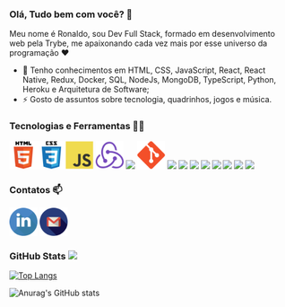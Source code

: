 ### Olá, Tudo bem com você? 👋

Meu nome é Ronaldo, sou Dev Full Stack, formado em desenvolvimento web pela Trybe, me apaixonando cada vez mais por esse universo da programação :heart:

- 🔭 Tenho conhecimentos em HTML, CSS, JavaScript, React, React Native, Redux, Docker, SQL, NodeJs, MongoDB, TypeScript, Python, Heroku e Arquitetura de Software;
- ⚡ Gosto de assuntos sobre tecnologia, quadrinhos, jogos e música.

### Tecnologias e Ferramentas :technologist:
<img src="https://raw.githubusercontent.com/devicons/devicon/master/icons/html5/html5-original-wordmark.svg" heigth="100" width="50"/><img src="https://raw.githubusercontent.com/devicons/devicon/master/icons/css3/css3-original-wordmark.svg" heigth="100" width="50"/><img src="https://raw.githubusercontent.com/devicons/devicon/master/icons/javascript/javascript-original.svg" heigth="100" width="50"/>  <img src="https://raw.githubusercontent.com/devicons/devicon/master/icons/redux/redux-original.svg" heigth="100" width="50"/>  <img src="https://camo.githubusercontent.com/e84431cfbd9f7c44b1c20da1dde8ad407cbc31174844a428074d1e3b43faab8b/68747470733a2f2f63646e2e6a7364656c6976722e6e65742f67682f64657669636f6e732f64657669636f6e2f69636f6e732f72656163742f72656163742d6f726967696e616c2d776f72646d61726b2e737667" heigth="100" width="50"/>  <img src="https://raw.githubusercontent.com/devicons/devicon/master/icons/git/git-original.svg" heigth="100" width="50"/>
            <img src="https://cdn.jsdelivr.net/gh/devicons/devicon/icons/docker/docker-original-wordmark.svg" heigth="100" width="50"/>
            <img src="https://cdn.jsdelivr.net/gh/devicons/devicon/icons/mysql/mysql-original-wordmark.svg" heigth="100" width="50"/>
            <img src="https://cdn.jsdelivr.net/gh/devicons/devicon/icons/nodejs/nodejs-original-wordmark.svg" heigth="100" width="50"/>
            <img src="https://cdn.jsdelivr.net/gh/devicons/devicon/icons/heroku/heroku-original-wordmark.svg" heigth="100" width="50"/>
            <img src="https://cdn.jsdelivr.net/gh/devicons/devicon/icons/tailwindcss/tailwindcss-original-wordmark.svg" heigth="100" width="50"/>
            <img src="https://cdn.jsdelivr.net/gh/devicons/devicon/icons/typescript/typescript-original.svg" heigth="100" width="50"/>
            <img src="https://cdn.jsdelivr.net/gh/devicons/devicon/icons/mongodb/mongodb-original-wordmark.svg" heigth="100" width="50"/>
            <img src="https://cdn.jsdelivr.net/gh/devicons/devicon/icons/python/python-original-wordmark.svg" heigth="100" width="50"/>
          
         
          
          
          
          
          
          

### Contatos 📫
[<img src="https://raw.githubusercontent.com/GabrielCoruja/GabrielCoruja/master/images/linkedin.png" heigth="50" width="50"/>](https://www.linkedin.com/in/ronaldo-carlos-ferreira-9a8b48219/)  [<img src="https://raw.githubusercontent.com/GabrielCoruja/GabrielCoruja/master/images/gmail.png" heigth="50" width="50"/>](https://mail.google.com/mail/u/0/?tab=rm&ogbl#inbox)

### GitHub Stats <img src="https://cdn.jsdelivr.net/gh/devicons/devicon/icons/github/github-original.svg" heigth="40" width="20"/>
 [![Top Langs](https://github-readme-stats.vercel.app/api/top-langs/?username=ronaferr&layout=compact)](https://github.com/anuraghazra/github-readme-stats)
 
![Anurag's GitHub stats](https://github-readme-stats.vercel.app/api?username=ronaferr&show_icons=true&theme=radical)

<!--
**ronaferr/ronaferr** is a ✨ _special_ ✨ repository because its `README.md` (this file) appears on your GitHub profile.

Here are some ideas to get you started:

- 🔭 I’m currently working on ...
- 🌱 I’m currently learning ...
- 👯 I’m looking to collaborate on ...
- 🤔 I’m looking for help with ...
- 💬 Ask me about ...
- 📫 How to reach me: ...
- 😄 Pronouns: ...
- ⚡ Fun fact: ...
-->
